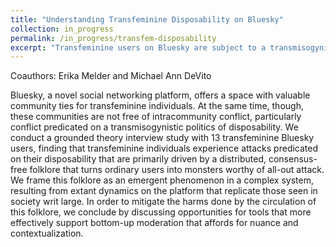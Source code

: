 ```yaml
---
title: "Understanding Transfeminine Disposability on Bluesky"
collection: in_progress
permalink: /in_progress/transfem-disposability
excerpt: "Transfeminine users on Bluesky are subject to a transmisogynistic politics of disposability. This manifests, either directly or indirectly, in intracommunity attacks that often end with the target ostracized from the community. We argue that these attacks are driven by on-platformm, distributed folklore that evolves emergently within the social network, aided by platform affordances."
---
```

Coauthors: Erika Melder and Michael Ann DeVito

Bluesky, a novel social networking platform, offers a space with valuable community ties for transfeminine individuals. At the same time, though, these communities are not free of intracommunity conflict, particularly conflict predicated on a transmisogynistic politics of disposability. We conduct a grounded theory interview study with 13 transfeminine Bluesky users, finding that transfeminine individuals experience attacks predicated on their disposability that are primarily driven by a distributed, consensus-free folklore that turns ordinary users into monsters worthy of all-out attack. We frame this folklore as an emergent phenomenon in a complex system, resulting from extant dynamics on the platform that replicate those seen in society writ large. In order to mitigate the harms done by the circulation of this folklore, we conclude by discussing opportunities for tools that more effectively support bottom-up moderation that affords for nuance and contextualization.
